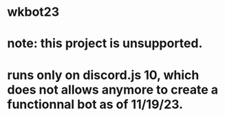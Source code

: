 # wkbot23

# note: this project is unsupported.
# runs only on discord.js 10, which does not allows anymore to create a functionnal bot as of 11/19/23.
